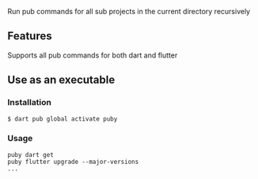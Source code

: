 Run pub commands for all sub projects in the current directory recursively

## Features
Supports all pub commands for both dart and flutter

## Use as an executable

### Installation
```console
$ dart pub global activate puby
```

### Usage
```console
puby dart get
puby flutter upgrade --major-versions
...
```
